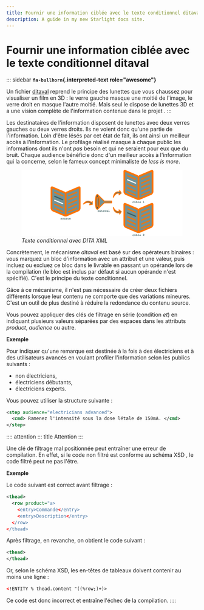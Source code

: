 ```yaml
---
title: Fournir une information ciblée avec le texte conditionnel ditaval
description: A guide in my new Starlight docs site.
---
```

# Fournir une information ciblée avec le texte conditionnel ditaval

::: sidebar
**`fa-bullhorn`{.interpreted-text role="awesome"}**

Un fichier [ditaval]() reprend le principe des lunettes que vous
chaussez pour visualiser un film en 3D : le verre gauche masque une
moitié de l\'image, le verre droit en masque l\'autre moitié. Mais seul
le dispose de lunettes 3D et a une vision complète de l\'information
contenue dans le projet .
:::

Les destinataires de l\'information disposent de lunettes avec deux
verres gauches ou deux verres droits. Ils ne voient donc qu\'une partie
de l\'information. Loin d\'être lésés par cet état de fait, ils ont
ainsi un meilleur accès à l\'information. Le profilage réalisé masque à
chaque public les informations dont ils n\'ont *pas* besoin et qui ne
seraient pour eux que du bruit. Chaque audience bénéficie donc d\'un
meilleur accès à l\'information qui la concerne, selon le fameux concept
minimaliste de *less is more*.

<figure>
<img src="graphics/ditaval.svg" alt="graphics/ditaval.svg" />
<figcaption><em>Texte conditionnel avec DITA XML</em></figcaption>
</figure>

Concrètement, le mécanisme *ditaval* est basé sur des opérateurs
binaires : vous marquez un bloc d\'information avec un attribut et une
valeur, puis incluez ou excluez ce bloc dans le livrable en passant un
opérande lors de la compilation (le bloc est inclus par défaut si aucun
opérande n\'est spécifié). C\'est le principe du texte conditionnel.

Gâce à ce mécanisme, il n\'est pas nécessaire de créer deux fichiers
différents lorsque leur contenu ne comporte que des variations mineures.
C\'est un outil de plus destiné à réduire la redondance du contenu
source.

Vous pouvez appliquer des clés de filtrage en série (condition *et*) en
indiquant plusieurs valeurs séparées par des espaces dans les attributs
*product*, *audience* ou autre.

**Exemple**

Pour indiquer qu\'une remarque est destinée à la fois à des électriciens
et à des utilisateurs avancés en voulant profiler l\'information selon
les publics suivants :

-   non électriciens,
-   électriciens débutants,
-   électriciens experts.

Vous pouvez utiliser la structure suivante :

``` xml
<step audience="electricians advanced">
  <cmd> Ramenez l'intensité sous la dose létale de 150mA. </cmd>
</step>
```

:::: attention
::: title
Attention
:::

Une clé de filtrage mal positionnée peut entraîner une erreur de
compilation. En effet, si le code non filtré est conforme au schéma XSD
, le code filtré peut ne pas l\'être.

**Exemple**

Le code suivant est correct avant filtrage :

``` xml
<thead>
  <row product="a>
    <entry>Commande</entry>
    <entry>Description</entry>
  </row>
</thead>
```

Après filtrage, en revanche, on obtient le code suivant :

``` xml
<thead>
</thead>
```

Or, selon le schéma XSD, les en-têtes de tableaux doivent contenir au
moins une ligne :

``` xml
<!ENTITY % thead.content "((%row;)+)>
```

Ce code est donc incorrect et entraîne l\'échec de la compilation.
::::
